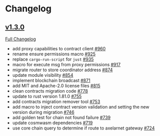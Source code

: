 # Changelog

## [v1.3.0](https://github.com/axelarnetwork/axelar-amplifier/tree/HEAD)

[Full Changelog](https://github.com/axelarnetwork/axelar-amplifier/compare/router-v1.2.0..HEAD)

- add proxy capabilities to contract client [#960](https://github.com/axelarnetwork/axelar-amplifier/pull/960)
- rename ensure permissions macro [#925](https://github.com/axelarnetwork/axelar-amplifier/pull/925)
- replace `cargo-run-script` for `just` [#935](https://github.com/axelarnetwork/axelar-amplifier/pull/935)
- macro for execute msg from proxy permissions [#917](https://github.com/axelarnetwork/axelar-amplifier/pull/917)
- migrate router to store coordinator address [#874](https://github.com/axelarnetwork/axelar-amplifier/pull/874)
- update module visibility [#854](https://github.com/axelarnetwork/axelar-amplifier/pull/854)
- implement blockchain broadcast [#871](https://github.com/axelarnetwork/axelar-amplifier/pull/871)
- add MIT and Apache-2.0 license files [#815](https://github.com/axelarnetwork/axelar-amplifier/pull/815)
- clean contracts migration code [#778](https://github.com/axelarnetwork/axelar-amplifier/pull/778)
- update to rust version 1.81.0 [#755](https://github.com/axelarnetwork/axelar-amplifier/pull/755)
- add contracts migration remover tool [#753](https://github.com/axelarnetwork/axelar-amplifier/pull/753)
- add macro to inject contract version validation and setting the new version during migration [#746](https://github.com/axelarnetwork/axelar-amplifier/pull/746)
- add golden test for chain not found failure [#739](https://github.com/axelarnetwork/axelar-amplifier/pull/739)
- update cosmwasm dependencies  [#719](https://github.com/axelarnetwork/axelar-amplifier/pull/719)
- use core chain query to determine if route to axelarnet gateway [#724](https://github.com/axelarnetwork/axelar-amplifier/pull/724)